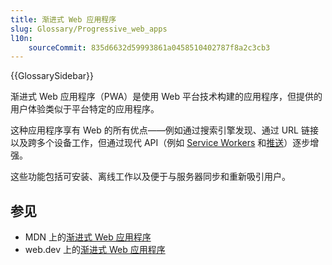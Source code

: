 ```yaml
---
title: 渐进式 Web 应用程序
slug: Glossary/Progressive_web_apps
l10n:
    sourceCommit: 835d6632d59993861a0458510402787f8a2c3cb3
---
```


{{GlossarySidebar}}

渐进式 Web 应用程序（PWA）是使用 Web 平台技术构建的应用程序，但提供的用户体验类似于平台特定的应用程序。

这种应用程序享有 Web 的所有优点——例如通过搜索引擎发现、通过 URL 链接以及跨多个设备工作，但通过现代 API（例如 [Service Workers](/zh-CN/docs/Web/API/Service_Worker_API) 和[推送](/zh-CN/docs/Web/API/Push_API)）逐步增强。

这些功能包括可安装、离线工作以及便于与服务器同步和重新吸引用户。

## 参见

- MDN 上的[渐进式 Web 应用程序](/zh-CN/docs/Web/Progressive_web_apps)
- web.dev 上的[渐进式 Web 应用程序](https://web.dev/explore/progressive-web-apps)
